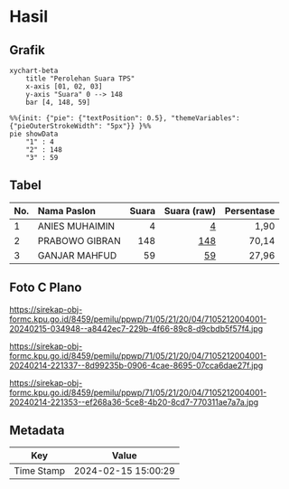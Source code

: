 # Hasil

## Grafik

```mermaid
xychart-beta
    title "Perolehan Suara TPS"
    x-axis [01, 02, 03]
    y-axis "Suara" 0 --> 148
    bar [4, 148, 59]
```

```mermaid
%%{init: {"pie": {"textPosition": 0.5}, "themeVariables": {"pieOuterStrokeWidth": "5px"}} }%%
pie showData
    "1" : 4
    "2" : 148
    "3" : 59
```

## Tabel

| No. | Nama Paslon    | Suara | Suara (raw) | Persentase |
|:--- |:-------------- | -----:| -----------:| ----------:|
| 1   | ANIES MUHAIMIN | 4     | [4][p-1]    | 1,90       |
| 2   | PRABOWO GIBRAN | 148   | [148][p-2]  | 70,14      |
| 3   | GANJAR MAHFUD  | 59    | [59][p-3]   | 27,96      |


[p-1]: https://github.com/gigit-pemilu/pemilu-2024-71-sulawesi-utara/blob/main/pilpres/hitung-suara/sub/71-sulawesi-utara/sub/05-minahasa-selatan/sub/21-motoling-barat/sub/2004-raanan-baru/sub/001-tps/sub/paslon-1.txt
[p-2]: https://github.com/gigit-pemilu/pemilu-2024-71-sulawesi-utara/blob/main/pilpres/hitung-suara/sub/71-sulawesi-utara/sub/05-minahasa-selatan/sub/21-motoling-barat/sub/2004-raanan-baru/sub/001-tps/sub/paslon-2.txt
[p-3]: https://github.com/gigit-pemilu/pemilu-2024-71-sulawesi-utara/blob/main/pilpres/hitung-suara/sub/71-sulawesi-utara/sub/05-minahasa-selatan/sub/21-motoling-barat/sub/2004-raanan-baru/sub/001-tps/sub/paslon-3.txt

## Foto C Plano

https://sirekap-obj-formc.kpu.go.id/8459/pemilu/ppwp/71/05/21/20/04/7105212004001-20240215-034948--a8442ec7-229b-4f66-89c8-d9cbdb5f57f4.jpg

https://sirekap-obj-formc.kpu.go.id/8459/pemilu/ppwp/71/05/21/20/04/7105212004001-20240214-221337--8d99235b-0906-4cae-8695-07cca6dae27f.jpg

https://sirekap-obj-formc.kpu.go.id/8459/pemilu/ppwp/71/05/21/20/04/7105212004001-20240214-221353--ef268a36-5ce8-4b20-8cd7-770311ae7a7a.jpg


## Metadata

| Key        | Value               |
| ---------- | ------------------- |
| Time Stamp | 2024-02-15 15:00:29 |



